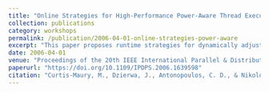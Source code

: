 ```yaml
---
title: "Online Strategies for High-Performance Power-Aware Thread Execution on Emerging Multiprocessors"
collection: publications
category: workshops
permalink: /publication/2006-04-01-online-strategies-power-aware
excerpt: "This paper proposes runtime strategies for dynamically adjusting thread execution to optimize energy consumption and performance on multiprocessors."
date: 2006-04-01
venue: "Proceedings of the 20th IEEE International Parallel & Distributed Processing Symposium (IPDPS)"
paperurl: "https://doi.org/10.1109/IPDPS.2006.1639598"
citation: "Curtis-Maury, M., Dzierwa, J., Antonopoulos, C. D., & Nikolopoulos, D. S. (2006). \"Online Strategies for High-Performance Power-Aware Thread Execution on Emerging Multiprocessors.\" *IPDPS 2006*. https://doi.org/10.1109/IPDPS.2006.1639598"
---
```


